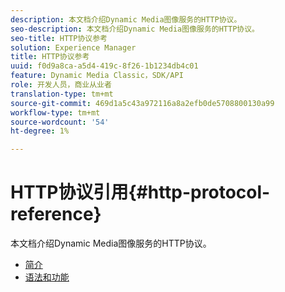 ```yaml
---
description: 本文档介绍Dynamic Media图像服务的HTTP协议。
seo-description: 本文档介绍Dynamic Media图像服务的HTTP协议。
seo-title: HTTP协议参考
solution: Experience Manager
title: HTTP协议参考
uuid: f0d9a8ca-a5d4-419c-8f26-1b1234db4c01
feature: Dynamic Media Classic，SDK/API
role: 开发人员，商业从业者
translation-type: tm+mt
source-git-commit: 469d1a5c43a972116a8a2efb0de5708800130a99
workflow-type: tm+mt
source-wordcount: '54'
ht-degree: 1%

---
```



# HTTP协议引用{#http-protocol-reference}

本文档介绍Dynamic Media图像服务的HTTP协议。

* [简介](/help/aem-is-ir-api/is-api/http-ref/image-serving-api-ref/c-http-protocol-reference/c-introduction/c-introduction.md)
* [语法和功能](/help/aem-is-ir-api/is-api/http-ref/image-serving-api-ref/c-http-protocol-reference/c-syntax-and-features/c-syntax-and-features.md)
